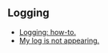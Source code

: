 ## Logging
- [Logging: how-to.](Logging/Logging%20How-to.md)
- [My log is not appearing.](Logging/Log%20Not%20Appearing.md)